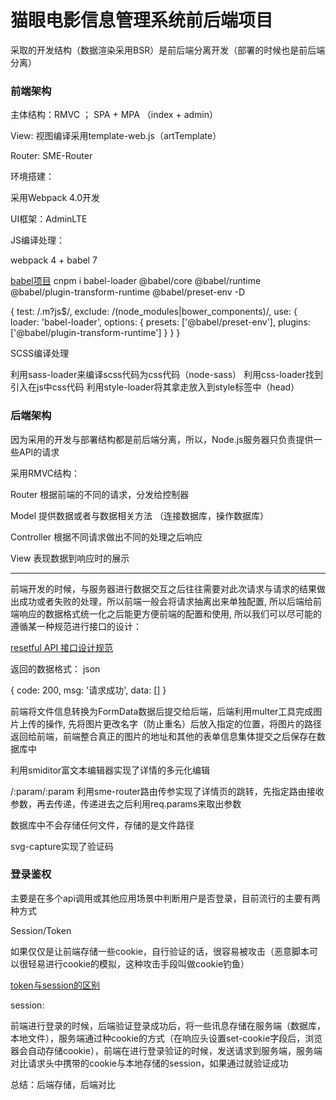 # 猫眼电影信息管理系统前后端项目

采取的开发结构（数据渲染采用BSR）是前后端分离开发（部署的时候也是前后端分离）

### 前端架构

主体结构：RMVC ； SPA + MPA （index + admin）

View: 视图编译采用template-web.js（artTemplate）

Router: SME-Router

环境搭建：

采用Webpack 4.0开发

UI框架：AdminLTE

JS编译处理：

webpack 4 + babel 7

[babel项目](https://github.com/babel/babel-loader)
cnpm i babel-loader @babel/core @babel/runtime @babel/plugin-transform-runtime @babel/preset-env -D

{
    test: /\.m?js$/,
    exclude: /(node_modules|bower_components)/,
    use: {
      loader: 'babel-loader',
      options: {
        presets: ['@babel/preset-env'],
        plugins: ['@babel/plugin-transform-runtime']
      }
    }
}

SCSS编译处理

利用sass-loader来编译scss代码为css代码（node-sass）
利用css-loader找到引入在js中css代码
利用style-loader将其拿走放入到style标签中（head）


### 后端架构

因为采用的开发与部署结构都是前后端分离，所以，Node.js服务器只负责提供一些API的请求

采用RMVC结构：

Router 根据前端的不同的请求，分发给控制器

Model 提供数据或者与数据相关方法 （连接数据库，操作数据库）

Controller 根据不同请求做出不同的处理之后响应

View 表现数据到响应时的展示


---

前端开发的时候，与服务器进行数据交互之后往往需要对此次请求与请求的结果做出成功或者失败的处理，所以前端一般会将请求抽离出来单独配置, 所以后端给前端响应的数据格式统一化之后能更方便前端的配置和使用, 所以我们可以尽可能的遵循某一种规范进行接口的设计：

[resetful API 接口设计规范](https://learnku.com/laravel/t/13740/resetful-api-design-specification)

返回的数据格式： json

{
  code: 200,
  msg: '请求成功',
  data: []
}

前端将文件信息转换为FormData数据后提交给后端，后端利用multer工具完成图片上传的操作, 先将图片更改名字（防止重名）后放入指定的位置，将图片的路径返回给前端，前端整合真正的图片的地址和其他的表单信息集体提交之后保存在数据库中

利用smiditor富文本编辑器实现了详情的多元化编辑

/:param/:param
利用sme-router路由传参实现了详情页的跳转，先指定路由接收参数，再去传递，传递进去之后利用req.params来取出参数


数据库中不会存储任何文件，存储的是文件路径

svg-capture实现了验证码

### 登录鉴权 


主要是在多个api调用或其他应用场景中判断用户是否登录，目前流行的主要有两种方式

Session/Token 

如果仅仅是让前端存储一些cookie，自行验证的话，很容易被攻击（恶意脚本可以很轻易进行cookie的模拟，这种攻击手段叫做cookie钓鱼）

[token与session的区别](https://segmentfault.com/a/1190000015881055)

session:

前端进行登录的时候，后端验证登录成功后，将一些讯息存储在服务端（数据库，本地文件），服务端通过种cookie的方式（在响应头设置set-cookie字段后，浏览器会自动存储cookie），前端在进行登录验证的时候，发送请求到服务端，服务端对比请求头中携带的cookie与本地存储的session，如果通过就验证成功

总结：后端存储，后端对比




